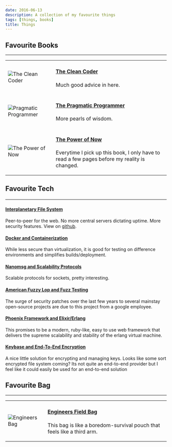 ```yaml
---
date: 2016-06-13
description: A collection of my favourite things
tags: [things, books]
title: Things
---
```


<div id="things">

<h2> Favourite Books </h2>

<hr>

<table>
<tbody>
<tr>
<td>
<img alt="The Clean Coder" src="/images/things/clean_coder.jpg" />
</td>
<td>
<h4><a href="https://www.amazon.ca/Clean-Coder-Conduct-Professional-Programmers/dp/0137081073?ie=UTF8&psc=1&redirect=true&redirect=true&ref_=ox_sc_sfl_title_&smid=A3DWYIK6Y9EEQB">The Clean Coder</a></h4>
<p>Much good advice in here.</p>
</td>
</tr>
<tr>
<td>
<img alt="Pragmatic Programmer" src="/images/things/pragmatic_programmer.jpg" />
</td>
<td>
<h4><a href="https://www.amazon.ca/Pragmatic-Programmer-Journeyman-Master/dp/020161622X/ref=sr_1_1?s=books&ie=UTF8&qid=1465884768&sr=1-1&keywords=pragmatic+programmer">The Pragmatic Programmer</a></h4>
<p>More pearls of wisdom.</p>
</td>
</tr>
<tr>
<td>
<img alt="The Power of Now" src="/images/things/power_of_now.jpg" />
</td>
<td>
<h4><a href="https://www.amazon.ca/Power-Now-Guide-Spiritual-Enlightenment/dp/1577314808/ref=sr_1_1?s=books&ie=UTF8&qid=1465884857&sr=1-1&keywords=the+power+of+now">The Power of Now</a></h4>
<p>Everytime I pick up this book, I only have to read a few pages before my reality is changed.</p>
</td>
</tr>
</tbody>
</table>

<h2>Favourite Tech</2>

<hr>

<h4><a href="http://ipfs.org">Interplanetary File System</a></h4>
<p>Peer-to-peer for the web.  No more central servers dictating uptime. More security features.  View on <a href="https://github.com/ipfs">github</a>.</p>

<h4><a href="https://www.docker.com">Docker and Containerization</a></h4>
<p>
While less secure than virtualization, it is good for testing on difference environments and simplifies builds/deployment.
</p>

<h4><a href="http://nanomsg.org">Nanomsg and Scalability Protocols</a></h4>
<p>Scalable protocols for sockets, pretty interesting.</p>

<h4><a href="http://lcamtuf.coredump.cx/afl/">American Fuzzy Lop and Fuzz Testing</a></h4>
<p>The surge of security patches over the last few years to several mainstay open-source projects are due to this project from a google employee.</p>

<h4><a href="http://www.phoenixframework.org">Phoenix Framework and Elixir/Erlang</a></h4>
<p>This promises to be a modern, ruby-like, easy to use web framework that delivers the supreme scalability and stability of the erlang virtual machine.</p>

<h4><a href="http://keybase.io">Keybase and End-To-End Encryption</a></h4>
<p>A nice little solution for encrypting and managing keys.  Looks like some sort encrypted file system coming?  Its not quite an end-to-end provider but I feel like it could easily be used for an end-to-end solution</p>

<h2>Favourite Bag</h2>

<hr>

<table>
<tbody>
<tr>
<td>
<img alt="Engineers Bag" src="/images/things/engineers_bag.jpg" />
</td>
<td>
<h4><a href="https://www.amazon.ca/gp/product/B0013O79F6/ref=oh_aui_detailpage_o07_s00?ie=UTF8&psc=1">Engineers Field Bag</a></h4>
<p>This bag is like a boredom-survival pouch that feels like a third arm.</p>
</td>
</tr>
</tbody>
</table>

</div>
